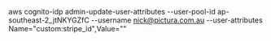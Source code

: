 aws cognito-idp admin-update-user-attributes --user-pool-id ap-southeast-2_jtNKYGZfC --username nick@pictura.com.au  --user-attributes Name="custom:stripe_id",Value=""
